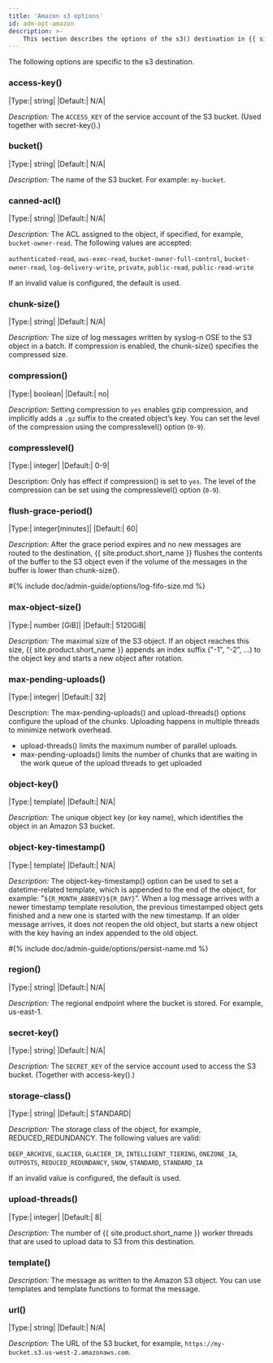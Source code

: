 ```yaml
---
title: 'Amazon s3 options'
id: adm-opt-amazon
description: >-
	This section describes the options of the s3() destination in {{ site.product.short_name }}.
---
```


The following options are specific to the s3 destination.

### access-key()

|Type:|   string|
|Default:|           N/A|

*Description:* The `ACCESS_KEY` of the service account of the S3 bucket. (Used together with secret-key().)

### bucket()

|Type:|   string|
|Default:|           N/A|

*Description:* The name of the S3 bucket.
For example: `my-bucket`.

### canned-acl()

|Type:|   string|
|Default:|           N/A|

*Description:* The ACL assigned to the object, if specified, for example, `bucket-owner-read`. The following values are accepted:

`authenticated-read`, `aws-exec-read`, `bucket-owner-full-control`,
`bucket-owner-read`, `log-delivery-write`, `private`, `public-read`, `public-read-write`

If an invalid value is configured, the default is used.

### chunk-size()

|Type:|   string|
|Default:|           N/A|

*Description:* The size of log messages written by syslog-n OSE to the S3 object in a batch. If compression is enabled, the chunk-size() specifies the compressed size.

### compression()

|Type:|   boolean|
|Default:|           no|

*Description:* Setting compression to `yes` enables gzip compression, and implicitly adds a `.gz` suffix to the created object’s key. You can set the level of the compression using the compresslevel() option (`0-9`).

### compresslevel() 

|Type:|   integer|
|Default:|           0-9|

Description: Only has effect if compression() is set to `yes`. The level of the compression can be set using the compresslevel() option (`0-9`).


### flush-grace-period()

|Type:|   integer[minutes]|
|Default:|           60|

*Description:* After the grace period expires and no new messages are routed to the destination, {{ site.product.short_name }} flushes the contents of the buffer to the S3 object even if the volume of the messages in the buffer is lower than chunk-size().

#{% include doc/admin-guide/options/log-fifo-size.md %}

### max-object-size()

|Type:|   number [GiB]|
|Default:|           5120GiB|

*Description:* The maximal size of the S3 object. If an object reaches this size, {{ site.product.short_name }} appends an index suffix ("-1", “-2”, …) to the object key and starts a new object after rotation.

### max-pending-uploads()


|Type:|   integer|
|Default:|           32|

Description: The max-pending-uploads() and upload-threads() options configure the upload of the chunks. Uploading happens in multiple threads to minimize network overhead.

* upload-threads() limits the maximum number of parallel uploads.
* max-pending-uploads() limits the number of chunks that are waiting in the work queue of the upload threads to get uploaded

### object-key()

|Type:|   template|
|Default:|           N/A|

*Description:* The unique object key (or key name), which identifies the object in an Amazon S3 bucket.

### object-key-timestamp()

|Type:|   template|
|Default:|           N/A|

*Description:* The object-key-timestamp() option can be used to set a datetime-related template, which is appended to the end of the object, for example: "`${R_MONTH_ABBREV}${R_DAY}`". When a log message arrives with a newer timestamp template resolution, the previous timestamped object gets finished and a new one is started with the new timestamp. If an older message arrives, it does not reopen the old object, but starts a new object with the key having an index appended to the old object.

#{% include doc/admin-guide/options/persist-name.md %}

### region()

|Type:|   string|
|Default:|           N/A|


*Description:* The regional endpoint where the bucket is stored. For example, us-east-1.

### secret-key()

|Type:|   string|
|Default:|           N/A|

*Description:* The `SECRET_KEY` of the service account used to access the S3 bucket. (Together with access-key().)

### storage-class()

|Type:|   string|
|Default:|           STANDARD|

*Description:* The storage class of the object, for example, REDUCED_REDUNDANCY. The following values are valid:

`DEEP_ARCHIVE`, `GLACIER`, `GLACIER_IR`, `INTELLIGENT_TIERING`, `ONEZONE_IA`, `OUTPOSTS`, `REDUCED_REDUNDANCY`, `SNOW`, `STANDARD`, `STANDARD_IA`

If an invalid value is configured, the default is used.

### upload-threads()

|Type:|   integer|
|Default:|           8|

*Description:* The number of {{ site.product.short_name }} worker threads that are used to upload data to S3 from this destination.

### template()

*Description:* The message as written to the Amazon S3 object. You can use templates and template functions to format the message.

### url()

|Type:|   string|
|Default:|           N/A|

*Description:* The URL of the S3 bucket, for example, `https://my-bucket.s3.us-west-2.amazonaws.com`.
